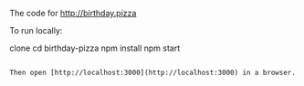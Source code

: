The code for http://birthday.pizza

To run locally:

clone
cd birthday-pizza
npm install
npm start
```

Then open [http://localhost:3000](http://localhost:3000) in a browser.
